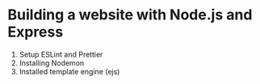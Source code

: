 # Building a website with Node.js and Express

1. Setup ESLint and Prettier
2. Installing Nodemon
3. Installed template engine (ejs)
